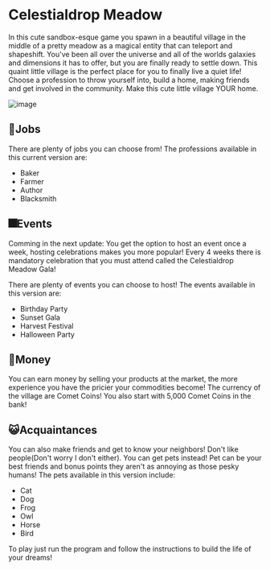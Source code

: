 
# Celestialdrop Meadow

In this cute sandbox-esque game you spawn in a beautiful village in the middle of a pretty meadow as a magical entity that can teleport and shapeshift. You've been all over the universe and all of the worlds galaxies and dimensions it has to offer, but you are finally ready to settle down. This quaint little village is the perfect place for you to finally live a quiet life! Choose a profession to throw yourself into, build a home, making friends and get involved in the community. Make this cute little village YOUR home.

![image](https://github.com/user-attachments/assets/742d7d1d-28fa-4b62-a786-2a96e210b9e5) 


## 💼Jobs

There are plenty of jobs you can choose from! The professions available in this current version are:
- Baker
- Farmer
- Author
- Blacksmith


## 🎆Events

Comming in the next update: You get the option to host an event once a week, hosting celebrations makes you more popular! Every 4 weeks there is mandatory celebration that you must attend called the Celestialdrop Meadow Gala!

There are plenty of events you can choose to host! The events available in this version are:
- Birthday Party
- Sunset Gala
- Harvest Festival
- Halloween Party

  
## 💸Money

You can earn money by selling your products at the market, the more experience you have the pricier your commodities become! The currency of the village are Comet Coins! You also start with 5,000 Comet Coins in the bank!


## 😺Acquaintances

You can also make friends and get to know your neighbors! Don't like people(Don't worry I don't either). You can get pets instead! Pet can be your best friends and bonus points they aren't as annoying as those pesky humans! The pets available in this version include:
- Cat
- Dog
- Frog
- Owl
- Horse
- Bird

To play just run the program and follow the instructions to build the life of your dreams!

